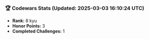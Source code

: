 ### 🏆 Codewars Stats (Updated: 2025-03-03 16:10:24 UTC)

- **Rank:** 8 kyu
- **Honor Points:** 3
- **Completed Challenges:** 1
